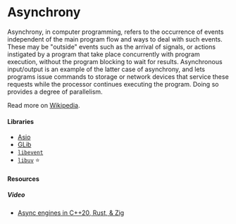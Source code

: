 # Asynchrony

Asynchrony, in computer programming, refers to the occurrence of events independent of the main program flow and ways to deal with such events. These may be "outside" events such as the arrival of signals, or actions instigated by a program that take place concurrently with program execution, without the program blocking to wait for results. Asynchronous input/output is an example of the latter case of asynchrony, and lets programs issue commands to storage or network devices that service these requests while the processor continues executing the program. Doing so provides a degree of parallelism.

Read more on [Wikipedia](https://en.wikipedia.org/wiki/Asynchrony_(computer_programming)).

#### Libraries
- [Asio](https://en.wikipedia.org/wiki/Asio_C%2B%2B_library)
- [GLib](https://en.wikipedia.org/wiki/GLib)
- [`libevent`](https://en.wikipedia.org/wiki/Libevent)
- [`libuv`](https://en.wikipedia.org/wiki/Libuv) ⭐

#### Resources

##### Video
- [Async engines in C++20, Rust, & Zig](https://www.youtube.com/watch?v=Ws3jC6AJC_4)
